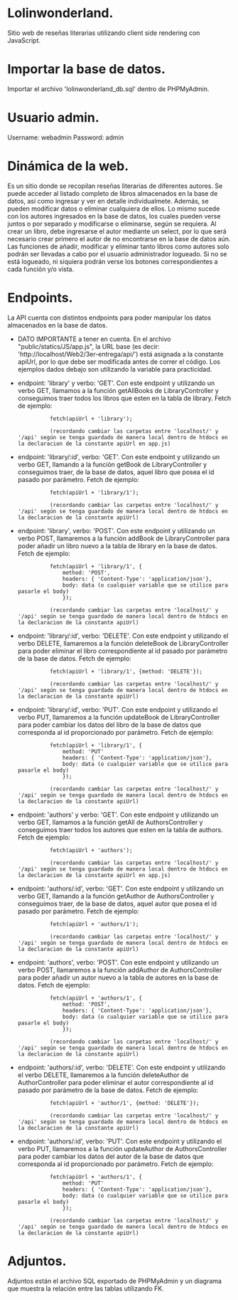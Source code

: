 # Lolinwonderland.
Sitio web de reseñas literarias utilizando client side rendering con JavaScript.

# Importar la base de datos.
Importar el archivo 'lolinwonderland_db.sql' dentro de PHPMyAdmin.

# Usuario admin.
Username: webadmin
Password: admin

# Dinámica de la web.
Es un sitio donde se recopilan reseñas literarias de diferentes autores. Se puede acceder al listado completo de libros almacenados en la base de datos, así como ingresar y ver en detalle individualmete. Además, se pueden modificar datos o eliminar cualquiera de ellos. Lo mismo sucede con los autores ingresados en la base de datos, los cuales pueden verse juntos o por separado y modificarse o eliminarse, según se requiera.
Al crear un libro, debe ingresarse el autor mediante un select, por lo que será necesario crear primero el autor de no encontrarse en la base de datos aún.
Las funciones de añadir, modificar y eliminar tanto libros como autores solo podrán ser llevadas a cabo por el usuario administrador logueado. Si no se está logueado, ni siquiera podrán verse los botones correspondientes a cada función y/o vista.

# Endpoints.
La API cuenta con distintos endpoints para poder manipular los datos almacenados en la base de datos.
- DATO IMPORTANTE a tener en cuenta.
En el archivo "public/statics/JS/app.js", la URL base (es decir: 'http://localhost/Web2/3er-entrega/api/') está asignada a la constante apiUrl, por lo que debe ser modificada antes de correr el código. Los ejemplos dados debajo son utilizando la variable para practicidad.

- endpoint: 'library' y verbo: 'GET'.
Con este endpoint y utilizando un verbo GET, llamamos a la función getAllBooks de LibraryController y conseguimos traer todos los libros que esten en la tabla de library.
Fetch de ejemplo:

                fetch(apiUrl + 'library');
                        
                (recordando cambiar las carpetas entre 'localhost/' y '/api' según se tenga guardado de manera local dentro de htdocs en la declaracion de la constante apiUrl en app.js)

- endpoint: 'library/:id', verbo: 'GET'.
Con este endpoint y utilizando un verbo GET, llamando a la función getBook de LibraryController y conseguimos traer, de la base de datos, aquel libro que posea el id pasado por parámetro.
Fetch de ejemplo:

                fetch(apiUrl + 'library/1');
                        
                (recordando cambiar las carpetas entre 'localhost/' y '/api' según se tenga guardado de manera local dentro de htdocs en la declaracion de la constante apiUrl)

- endpoint: 'library', verbo: 'POST'.
Con este endpoint y utilizando un verbo POST, llamaremos a la función addBook de LibraryController para poder añadir un libro nuevo a la tabla de library en la base de datos.
Fetch de ejemplo:

                fetch(apiUrl + 'library/1', {
                    method: 'POST',
                    headers: { 'Content-Type': 'application/json'},
                    body: data (o cualquier variable que se utilice para pasarle el body)
                    });

                (recordando cambiar las carpetas entre 'localhost/' y '/api' según se tenga guardado de manera local dentro de htdocs en la declaracion de la constante apiUrl)

- endpoint: 'library/:id', verbo: 'DELETE'.
Con este endpoint y utilizando el verbo DELETE, llamaremos a la función deleteBook de LibraryController para poder eliminar el libro correspondiente al id pasado por parámetro de la base de datos.
Fetch de ejemplo:

                fetch(apiUrl + 'library/1', {method: 'DELETE'});
                    
                (recordando cambiar las carpetas entre 'localhost/' y '/api' según se tenga guardado de manera local dentro de htdocs en la declaracion de la constante apiUrl)
                
- endpoint: 'library/:id', verbo: 'PUT'.
Con este endpoint y utilizando el verbo PUT, llamaremos a la función updateBook de LibraryController para poder cambiar los datos del libro de la base de datos que corresponda al id proporcionado por parámetro.
Fetch de ejemplo:

                fetch(apiUrl + 'library/1', {
                    method: 'PUT'
                    headers: { 'Content-Type': 'application/json'},
                    body: data (o cualquier variable que se utilice para pasarle el body)
                    });
                    
                (recordando cambiar las carpetas entre 'localhost/' y '/api' según se tenga guardado de manera local dentro de htdocs en la declaracion de la constante apiUrl)

- endpoint: 'authors' y verbo: 'GET'.
Con este endpoint y utilizando un verbo GET, llamamos a la función getAll de AuthorsController y conseguimos traer todos los autores que esten en la tabla de authors.
Fetch de ejemplo:

                fetch(apiUrl + 'authors');
                        
                (recordando cambiar las carpetas entre 'localhost/' y '/api' según se tenga guardado de manera local dentro de htdocs en la declaracion de la constante apiUrl en app.js)

- endpoint: 'authors/:id', verbo: 'GET'.
Con este endpoint y utilizando un verbo GET, llamando a la función getAuthor de AuthorsController y conseguimos traer, de la base de datos, aquel autor que posea el id pasado por parámetro.
Fetch de ejemplo:

                fetch(apiUrl + 'authors/1');
                        
                (recordando cambiar las carpetas entre 'localhost/' y '/api' según se tenga guardado de manera local dentro de htdocs en la declaracion de la constante apiUrl)

- endpoint: 'authors', verbo: 'POST'.
Con este endpoint y utilizando un verbo POST, llamaremos a la función addAuthor de AuthorsController para poder añadir un autor nuevo a la tabla de autores en la base de datos.
Fetch de ejemplo:

                fetch(apiUrl + 'authors/1', {
                    method: 'POST',
                    headers: { 'Content-Type': 'application/json'},
                    body: data (o cualquier variable que se utilice para pasarle el body)
                    });

                (recordando cambiar las carpetas entre 'localhost/' y '/api' según se tenga guardado de manera local dentro de htdocs en la declaracion de la constante apiUrl)

- endpoint: 'authors/:id', verbo: 'DELETE'.
Con este endpoint y utilizando el verbo DELETE, llamaremos a la función deleteAuthor de AuthorController para poder eliminar el autor correspondiente al id pasado por parámetro de la base de datos.
Fetch de ejemplo:

                fetch(apiUrl + 'author/1', {method: 'DELETE'});
                    
                (recordando cambiar las carpetas entre 'localhost/' y '/api' según se tenga guardado de manera local dentro de htdocs en la declaracion de la constante apiUrl)
                
- endpoint: 'authors/:id', verbo: 'PUT'.
Con este endpoint y utilizando el verbo PUT, llamaremos a la función updateAuthor de AuthorsController para poder cambiar los datos del autor de la base de datos que corresponda al id proporcionado por parámetro.
Fetch de ejemplo:

                fetch(apiUrl + 'authors/1', {
                    method: 'PUT'
                    headers: { 'Content-Type': 'application/json'},
                    body: data (o cualquier variable que se utilice para pasarle el body)
                    });
                    
                (recordando cambiar las carpetas entre 'localhost/' y '/api' según se tenga guardado de manera local dentro de htdocs en la declaracion de la constante apiUrl)

# Adjuntos.
Adjuntos están el archivo SQL exportado de PHPMyAdmin y un diagrama que muestra la relación entre las tablas utilizando FK.